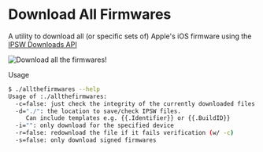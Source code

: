 Download All Firmwares
======================
A utility to download all (or specific sets of) Apple's iOS firmware using the [IPSW Downloads API](https://api.ipsw.me/)

![Download all the firmwares!](https://dl.dropboxusercontent.com/u/38032597/content/blogs/BsyVbxlCIAAiBtC.jpg)

Usage

```bash
$ ./allthefirmwares --help
Usage of :./allthefirmwares:
  -c=false: just check the integrity of the currently downloaded files
  -d="./": the location to save/check IPSW files.
	 Can include templates e.g. {{.Identifier}} or {{.BuildID}}
  -i="": only download for the specified device
  -r=false: redownload the file if it fails verification (w/ -c)
  -s=false: only download signed firmwares
```
